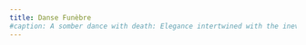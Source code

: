 ```yaml
---
title: Danse Funèbre 
#caption: A somber dance with death: Elegance intertwined with the inevitability of mortality.
---
```

